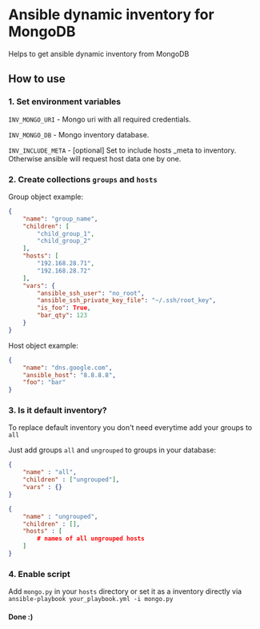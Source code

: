 # Ansible dynamic inventory for MongoDB

Helps to get ansible dynamic inventory from MongoDB

## How to use
### 1. Set environment variables
`INV_MONGO_URI` - Mongo uri with all required credentials.

`INV_MONGO_DB` - Mongo inventory database.

`INV_INCLUDE_META` - [optional] Set to include hosts _meta to inventory. Otherwise ansible will request host data one by one.


### 2. Create collections `groups` and `hosts`
Group object example:
```json
{
    "name": "group_name",
    "children": [
        "child_group_1",
        "child_group_2"
    ],
    "hosts": [
        "192.168.28.71",
        "192.168.28.72"
    ],
    "vars": {
        "ansible_ssh_user": "no_root",
        "ansible_ssh_private_key_file": "~/.ssh/root_key",
        "is_foo": True,
        "bar_qty": 123
    }
}
```

Host object example:
```json
{
    "name": "dns.google.com",
    "ansible_host": "8.8.8.8",
    "foo": "bar"
}
```

### 3. Is it default inventory?
To replace default inventory you don't need everytime add your groups to `all`

Just add groups `all` and `ungrouped` to groups in your database:
```json
{
    "name" : "all",
    "children" : ["ungrouped"],
    "vars" : {}
}
```
```json
{
    "name" : "ungrouped",
    "children" : [],
    "hosts" : [
        # names of all ungrouped hosts
    ]
}
```

### 4. Enable script
Add `mongo.py` in your `hosts` directory or set it as a inventory directly via `ansible-playbook your_playbook.yml -i mongo.py`

#### Done :)
